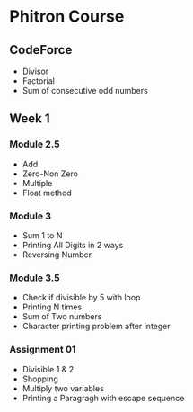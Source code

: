 # Phitron Course

## CodeForce
- Divisor
- Factorial
- Sum of consecutive odd numbers

## Week 1

### Module 2.5
- Add
- Zero-Non Zero
- Multiple
- Float method

### Module 3
- Sum 1 to N
- Printing All Digits in 2 ways
- Reversing Number

### Module 3.5
- Check if divisible by 5 with loop
- Printing N times
- Sum of Two numbers
- Character printing problem after integer

### Assignment 01
- Divisible 1 & 2
- Shopping
- Multiply two variables
- Printing a Paragragh with escape sequence


